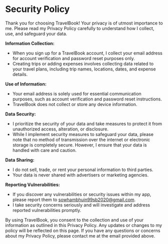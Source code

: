 # Security Policy

Thank you for choosing TravelBook! Your privacy is of utmost importance to me. Please read my Privacy Policy carefully to understand how I collect, use, and safeguard your data.

**Information Collection:**
- When you sign up for a TravelBook account, I collect your email address for account verification and password reset purposes only.
- Creating trips or adding expenses involves collecting data related to your travel plans, including trip names, locations, dates, and expense details.

**Use of Information:**
- Your email address is solely used for essential communication purposes, such as account verification and password reset instructions.
- TravelBook does not collect or store any device information.

**Data Security:**
- I prioritize the security of your data and take measures to protect it from unauthorized access, alteration, or disclosure.
- While I implement security measures to safeguard your data, please note that no method of transmission over the internet or electronic storage is completely secure. However, I ensure that your data is handled with care and caution.

**Data Sharing:**
- I do not sell, trade, or rent your personal information to third parties.
- Your data is never shared with advertisers or marketing agencies.

**Reporting Vulnerabilities:**
- If you discover any vulnerabilities or security issues within my app, please report them to sowhambhuin99sb2020@gmail.com.
- I take security concerns seriously and will investigate and address reported vulnerabilities promptly.

By using TravelBook, you consent to the collection and use of your information as outlined in this Privacy Policy. Any updates or changes to my policy will be reflected on this page. If you have any questions or concerns about my Privacy Policy, please contact me at the email provided above.
